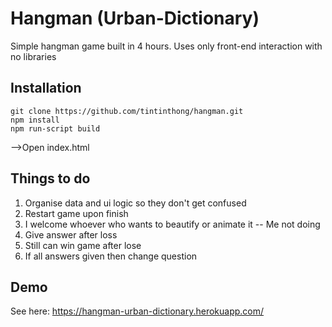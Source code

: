 # Hangman (Urban-Dictionary)

Simple hangman game built in 4 hours. Uses only front-end interaction with no libraries

## Installation

```
git clone https://github.com/tintinthong/hangman.git
npm install 
npm run-script build
```
-->Open index.html

## Things to do

1. Organise data and ui logic so they don't get confused
2. Restart game upon finish
3. I welcome whoever who wants to beautify or animate it -- Me not doing
4. Give answer after loss
5. Still can win game after lose
6. If all answers given then change question


## Demo  

See here: https://hangman-urban-dictionary.herokuapp.com/


